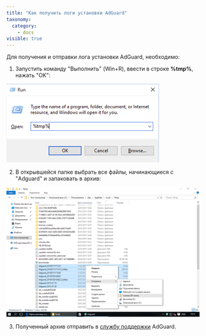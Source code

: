 ```yaml
---
title: "Как получить логи установки AdGuard"
taxonomy:
  category:
    - docs
visible: true
---
```


Для получения и отправки лога установки AdGuard, необходимо:

1. Запустить команду "Выполнить" (Win+R), ввести в строке **%tmp%**, нажать "OK":

![](wir.png)

2. В открывшейся папке выбрать все файлы, начинающиеся с "Adguard" и запаковать в архив:

![](tmp.png?cropResize=800,600)

3. Полученный архив отправить в [службу поддержки](mailto:support@adguard.com) AdGuard.
